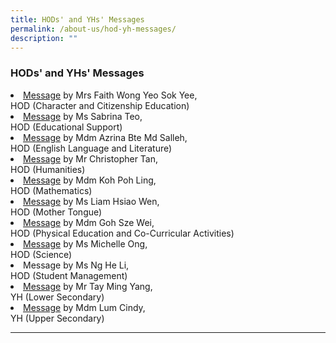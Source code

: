 ```yaml
---
title: HODs' and YHs' Messages
permalink: /about-us/hod-yh-messages/
description: ""
---
```

### HODs' and YHs' Messages

<li><a href="/student-development/character-and-citizenship-edu/shhodcce/">Message</a> by Mrs Faith Wong Yeo Sok Yee, <br>HOD (Character and Citizenship Education)</li>

<li><a href="/student-development/edu-support/">Message</a> by Ms Sabrina Teo, <br>HOD (Educational Support)</li>

<li><a href="/academic-programmes/english-language-and-literature/permalink/">Message</a> by Mdm Azrina Bte Md Salleh, <br>HOD (English Language and Literature)</li>

<li><a href="/academic-programmes/humanities/hod-message">Message</a> by Mr Christopher Tan, <br>HOD (Humanities)</li>

<li><a href="/academic-programmes/mathematics/hod-message/">Message</a> by Mdm Koh Poh Ling, <br>HOD (Mathematics)</li>

<li><a href="/academic-programmes/mother-tongue-languages/permalink/">Message</a> by Ms Liam Hsiao Wen, <br>HOD (Mother Tongue)</li>

<li><a href="/academic-programmes/physical-education/permalink/">Message</a> by Mdm Goh Sze Wei, <br>HOD (Physical Education and Co-Curricular Activities)</li>

<li><a href="/academic-programmes/science/hod-message/">Message</a> by Ms Michelle Ong, <br>HOD (Science)</li>

<li>Message by Ms Ng He Li, <br>HOD (Student Management)</li>

<li><a href="/student-development/year-head-team-message/">Message</a> by Mr Tay Ming Yang, <br>YH (Lower Secondary)</li>

<li><a href="/student-development/year-head-team-message/">Message</a> by Mdm Lum Cindy, <br>YH (Upper Secondary)</li>

<hr>